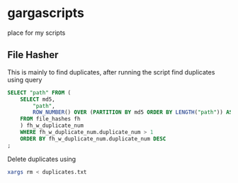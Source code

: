 # gargascripts
place for my scripts

## File Hasher
This is mainly to find duplicates, after running the script find duplicates using query
```SQL
SELECT "path" FROM (
	SELECT md5, 
		"path", 
		ROW_NUMBER() OVER (PARTITION BY md5 ORDER BY LENGTH("path")) AS duplicate_num  
	FROM file_hashes fh
	) fh_w_duplicate_num
	WHERE fh_w_duplicate_num.duplicate_num > 1
	ORDER BY fh_w_duplicate_num.duplicate_num DESC
;
```
Delete duplicates using
```BASH
xargs rm < duplicates.txt
```